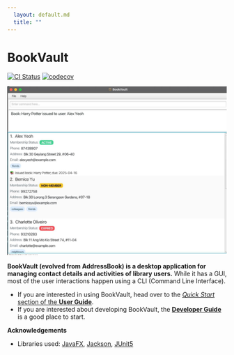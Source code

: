 ```yaml
---
  layout: default.md
  title: ""
---
```


# BookVault

[![CI Status](https://github.com/se-edu/addressbook-level3/workflows/Java%20CI/badge.svg)](https://github.com/se-edu/addressbook-level3/actions)
[![codecov](https://codecov.io/gh/se-edu/addressbook-level3/branch/master/graph/badge.svg)](https://codecov.io/gh/se-edu/addressbook-level3)

![Ui](images/Ui.png)

**BookVault (evolved from AddressBook) is a desktop application for managing contact details and activities of library users.** While it has a GUI, most of the user interactions happen using a CLI (Command Line Interface).

* If you are interested in using BookVault, head over to the [_Quick Start_ section of the **User Guide**](UserGuide.html#quick-start).
* If you are interested about developing BookVault, the [**Developer Guide**](DeveloperGuide.html) is a good place to start.


**Acknowledgements**

* Libraries used: [JavaFX](https://openjfx.io/), [Jackson](https://github.com/FasterXML/jackson), [JUnit5](https://github.com/junit-team/junit5)
